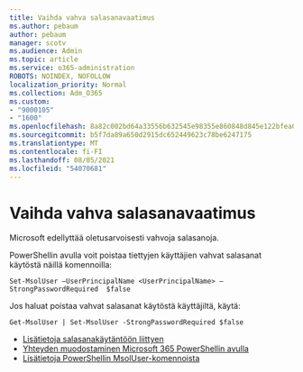 ```yaml
---
title: Vaihda vahva salasanavaatimus
ms.author: pebaum
author: pebaum
manager: scotv
ms.audience: Admin
ms.topic: article
ms.service: o365-administration
ROBOTS: NOINDEX, NOFOLLOW
localization_priority: Normal
ms.collection: Adm_O365
ms.custom:
- "9000105"
- "1600"
ms.openlocfilehash: 8a82c002bd64a33556b632545e98355e860848d845e122bfea06fbc5ee5dcb90
ms.sourcegitcommit: b5f7da89a650d2915dc652449623c78be6247175
ms.translationtype: MT
ms.contentlocale: fi-FI
ms.lasthandoff: 08/05/2021
ms.locfileid: "54070681"
---
```

# <a name="change-strong-password-requirement"></a>Vaihda vahva salasanavaatimus

Microsoft edellyttää oletusarvoisesti vahvoja salasanoja.

PowerShellin avulla voit poistaa tiettyjen käyttäjien vahvat salasanat käytöstä näillä komennoilla:

`Set-MsolUser –UserPrincipalName <UserPrincipalName> –StrongPasswordRequired  $false`

Jos haluat poistaa vahvat salasanat käytöstä käyttäjiltä, käytä:

`Get-MsolUser | Set-MsolUser -StrongPasswordRequired $false`

- [Lisätietoja salasanakäytäntöön liittyen](https://docs.microsoft.com/azure/active-directory/authentication/concept-sspr-policy#password-policies-that-only-apply-to-cloud-user-accounts)
- [Yhteyden muodostaminen Microsoft 365 PowerShellin avulla](https://docs.microsoft.com/office365/enterprise/powershell/connect-to-office-365-powershell#connect-with-the-microsoft-azure-active-directory-module-for-windows-powershell)
- [Lisätietoja PowerShellin MsolUser-komennoista](https://docs.microsoft.com/powershell/module/msonline/set-msoluser?view=azureadps-1.0)
